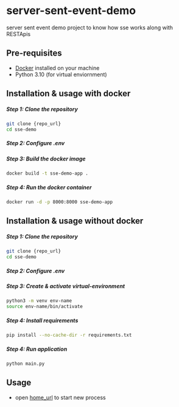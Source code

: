 # server-sent-event-demo
server sent event demo project to know how sse works along with RESTApis


## Pre-requisites

- [Docker](https://www.docker.com/get-started) installed on your machine
- Python 3.10 (for virtual enviornment)

## Installation & usage with docker

##### Step 1: Clone the repository
```bash
git clone {repo_url}
cd sse-demo
```

##### Step 2: Configure .env

##### Step 3: Build the docker image
```bash
docker build -t sse-demo-app .
```

##### Step 4: Run the docker container
```bash
docker run -d -p 8000:8000 sse-demo-app
```

## Installation & usage without docker

##### Step 1: Clone the repository
```bash
git clone {repo_url}
cd sse-demo
```

##### Step 2: Configure .env

##### Step 3: Create & activate virtual-environment
```bash
python3 -m venv env-name
source env-name/bin/activate
```

##### Step 4: Install requirements
```bash
pip install --no-cache-dir -r requirements.txt
```

##### Step 4: Run application
```bash
python main.py
```

## Usage
- open [home_url](http://0.0.0.0:8000/api/v1/) to start new process
